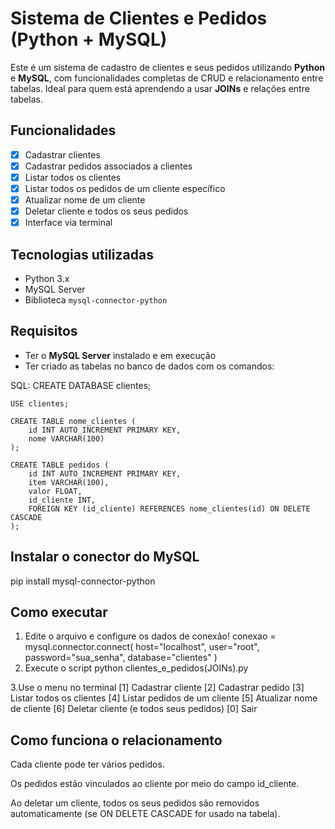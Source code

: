 # Sistema de Clientes e Pedidos (Python + MySQL)

Este é um sistema de cadastro de clientes e seus pedidos utilizando **Python** e **MySQL**, com funcionalidades completas de CRUD e relacionamento entre tabelas. Ideal para quem está aprendendo a usar **JOINs** e relações entre tabelas.

## Funcionalidades

- [x] Cadastrar clientes
- [x] Cadastrar pedidos associados a clientes
- [x] Listar todos os clientes
- [x] Listar todos os pedidos de um cliente específico
- [x] Atualizar nome de um cliente
- [x] Deletar cliente e todos os seus pedidos
- [x] Interface via terminal

## Tecnologias utilizadas

- Python 3.x
- MySQL Server
- Biblioteca `mysql-connector-python`

## Requisitos

- Ter o **MySQL Server** instalado e em execução
- Ter criado as tabelas no banco de dados com os comandos:

SQL:
    CREATE DATABASE clientes;
    
    USE clientes;
    
    CREATE TABLE nome_clientes (
        id INT AUTO_INCREMENT PRIMARY KEY,
        nome VARCHAR(100)
    );
    
    CREATE TABLE pedidos (
        id INT AUTO_INCREMENT PRIMARY KEY,
        item VARCHAR(100),
        valor FLOAT,
        id_cliente INT,
        FOREIGN KEY (id_cliente) REFERENCES nome_clientes(id) ON DELETE CASCADE
    );

## Instalar o conector do MySQL
  pip install mysql-connector-python

## Como executar
  1. Edite o arquivo e configure os dados de conexão!
    conexao = mysql.connector.connect(
    host="localhost",
    user="root",
    password="sua_senha",
    database="clientes"
)
  2. Execute o script
     python clientes_e_pedidos(JOINs).py

  3.Use o menu no terminal
    [1] Cadastrar cliente
    [2] Cadastrar pedido
    [3] Listar todos os clientes
    [4] Listar pedidos de um cliente
    [5] Atualizar nome de cliente
    [6] Deletar cliente (e todos seus pedidos)
    [0] Sair
    
## Como funciona o relacionamento
Cada cliente pode ter vários pedidos.

Os pedidos estão vinculados ao cliente por meio do campo id_cliente.

Ao deletar um cliente, todos os seus pedidos são removidos automaticamente (se ON DELETE CASCADE for usado na tabela).
